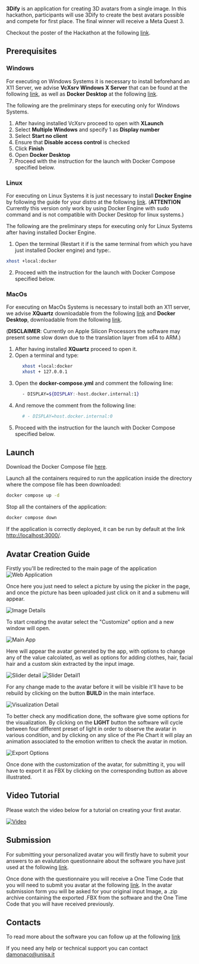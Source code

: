 **3Dify** is an application for creating 3D avatars from a single image. In this hackathon, participants will use 3Dify to create the best avatars possible and compete for first place. The final winner will receive a Meta Quest 3.

Checkout the poster of the Hackathon at the following [link](hackathon_poster).

## Prerequisites

### Windows
For executing on Windows Systems it is necessary to install beforehand an X11 Server, we advise **VcXsrv Windows X Server** that can be found at the following [link](https://sourceforge.net/projects/vcxsrv/), as well as **Docker Desktop** at the following [link](https://www.docker.com/products/docker-desktop/).

The following are the preliminary steps for executing only for Windows Systems.

1. After having installed VcXsrv proceed to open with **XLaunch** 
2. Select **Multiple Windows** and specify 1 as **Display number**
3. Select **Start no client**
4. Ensure that **Disable access control** is checked
5. Click **Finish**
6. Open **Docker Desktop**
7. Proceed with the instruction for the launch with Docker Compose specified below.

### Linux
For executing on Linux Systems it is just necessary to install **Docker Engine** by following the guide for your distro at the following [link](https://docs.docker.com/engine/). (**ATTENTION** Currently this version only work by using Docker Engine with sudo command and is not compatible with Docker Desktop for linux systems.)

The following are the preliminary steps for executing only for Linux Systems after having installed Docker Engine.

1. Open the terminal (Restart it if is the same terminal from which you have just installed Docker engine) and type:.
```bash
xhost +local:docker
```
2. Proceed with the instruction for the launch with Docker Compose specified below.
   
### MacOs
For executing on MacOs Systems is necessary to install both an X11 server, we advise **XQuartz** downloadable from the following [link](https://www.xquartz.org/) and **Docker Desktop**, downloadable from the following [link](https://www.docker.com/products/docker-desktop/).

(**DISCLAIMER**: Currently on Apple Silicon Processors the software may present some slow down due to the translation layer from x64 to ARM.)

1. After having installed **XQuartz** proceed to open it.
2. Open a terminal and type:
```bash
      xhost +local:docker
      xhost + 127.0.0.1
```
3. Open the **docker-compose.yml** and comment the following line:
```bash
      - DISPLAY=${DISPLAY:-host.docker.internal:1}
```
4. And remove the comment from the following line:
```bash
      # - DISPLAY=host.docker.internal:0
```
5. Proceed with the instruction for the launch with Docker Compose specified below.

## Launch
Download the Docker Compose file [here](https://github.com/isislab-unisa/3dify/blob/main-no-auth/docker-compose.yml).

Launch all the containers required to run the application inside the directory where the compose file has been downloaded:

```bash
docker compose up -d
```

Stop all the containers of the application:

```bash
docker compose down
```

If the application is correctly deployed, it can be run by default at the link [http://localhost:3000/](http://localhost:3000/).

## Avatar Creation Guide
Firstly you'll be redirected to the main page of the application
![Web Application](assets/WebAppNoAuth.png 'Web Application')

Once here you just need to select a picture by using the picker in the page, and once the picture has been uploaded just click on it and a submenu will appear.

![Image Details](assets/imageDetails.png)

To start creating the avatar select the "Customize" option and a new window will open.

![Main App](assets/mainApp.png)

Here will appear the avatar generated by the app, with options to change any of the value calcolated, as well as options for adding clothes, hair, facial hair and a custom skin extracted by the input image.

![Slider detail](assets/sliderDetails.png) ![Slider Detail1](assets/sliderDetail1.png)

For any change made to the avatar before it will be visible it'll have to be rebuild by clicking on the button **BUILD** in the main interface.

![Visualization Detail](assets/visualizationDetails.png)

To better check any modification done, the software give some options for the visualization.
By clicking on the **LIGHT** button the software will cycle between four different preset of light in order to observe the avatar in various condition, and by clicking on any slice of the Pie Chart it will play an animation associated to the emotion written to check the avatar in motion.

![Export Options](assets/exportOptions.png)

Once done with the customization of the avatar, for submitting it, you will have to export it as FBX by clicking on the corresponding button as above illustrated.

## Video Tutorial

Please watch the video below for a tutorial on creating your first avatar.

[![Video](https://img.youtube.com/vi/rxa-XgzOe4o/maxresdefault.jpg)](https://www.youtube.com/watch?v=rxa-XgzOe4o)

## Submission
For submitting your personalized avatar you will firstly have to submit your answers to an evalutation questionnaire about the software you have just used at the following [link](https://docs.google.com/forms/d/e/1FAIpQLSe5DHaWyE-WkAVEWZfn_ILZGjaDoMOo7jQkZExTNvNfIa3pXw/viewform?usp=sf_link).

Once done with the questionnaire you will receive a One Time Code that you will need to submit you avatar at the following [link](https://docs.google.com/forms/d/e/1FAIpQLSfQ6ZGOpwhaT1pxhsL_FKPeHul-4rumglk9ij3Out-Vxsa5Ew/viewform?usp=sf_link).
In the avatar submission form you will be asked for your original input Image, a .zip archive containing the exported .FBX from the software and the One Time Code that you will have received previously.


## Contacts

To read more about the software you can follow up at the following [link](https://isislab-unisa.github.io/3dify/)

If you need any help or technical support you can contact damonaco@unisa.it
